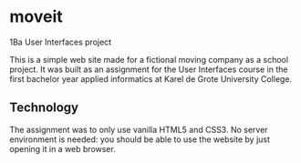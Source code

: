 # moveit
1Ba User Interfaces project 

This is a simple web site made for a fictional moving company as a school project. It was built as an assignment for the User Interfaces course in the first bachelor year applied informatics at Karel de Grote University College. 

## Technology 
The assignment was to only use vanilla HTML5 and CSS3. No server environment is needed: you should be able to use the website by just opening it in a web browser. 
